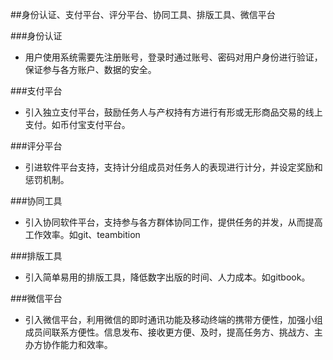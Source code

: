 ﻿##身份认证、支付平台、评分平台、协同工具、排版工具、微信平台


###身份认证
- 用户使用系统需要先注册账号，登录时通过账号、密码对用户身份进行验证，保证参与各方账户、数据的安全。

###支付平台
- 引入独立支付平台，鼓励任务人与产权持有方进行有形或无形商品交易的线上支付。如币付宝支付平台。

###评分平台
- 引进软件平台支持，支持计分组成员对任务人的表现进行计分，并设定奖励和惩罚机制。

###协同工具
- 引入协同软件平台，支持参与各方群体协同工作，提供任务的并发，从而提高工作效率。如git、teambition

###排版工具
- 引入简单易用的排版工具，降低数字出版的时间、人力成本。如gitbook。

###微信平台
- 引入微信平台，利用微信的即时通讯功能及移动终端的携带方便性，加强小组成员间联系方便性。信息发布、接收更方便、及时，提高任务方、挑战方、主办方协作能力和效率。
